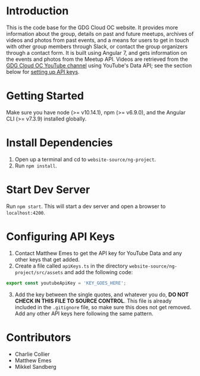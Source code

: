 # Introduction
This is the code base for the GDG Cloud OC website. It provides more information about the group, details on past and future meetups, archives of videos and photos from past events, and a means for users to get in touch with other group members through Slack, or contact the group organizers through a contact form. It is built using Angular 7, and gets information on the events and photos from the Meetup API. Videos are retrieved from the [GDG Cloud OC YouTube channel](https://www.youtube.com/channel/UCGGpNEJD4nP5vtSuCbaKGBA/videos) using YouTube's Data API; see the section below for [setting up API keys](#Configuring-API-Keys).

# Getting Started

Make sure you have node (>= v10.14.1), npm (>= v6.9.0), and the Angular CLI (>= v7.3.9) installed globally.

# Install Dependencies
1. Open up a terminal and cd to `website-source/ng-project`.
2. Run `npm install`.

# Start Dev Server
Run `npm start`. This will start a dev server and open a browser to `localhost:4200`.

# Configuring API Keys
1. Contact Matthew Emes to get the API key for YouTube Data and any other keys that get added.
2. Create a file called `apiKeys.ts` in the directory `website-source/ng-project/src/assets` and add the following code:
```javascript
export const youtubeApiKey = 'KEY_GOES_HERE';
```
3. Add the key between the single quotes, and whatever you do, **DO NOT CHECK IN THIS FILE TO SOURCE CONTROL**. This file is already included in the `.gitignore` file, so make sure this does not get removed. Add any other API keys here following the same pattern.

# Contributors

 - Charlie Collier
 - Matthew Emes
 - Mikkel Sandberg
